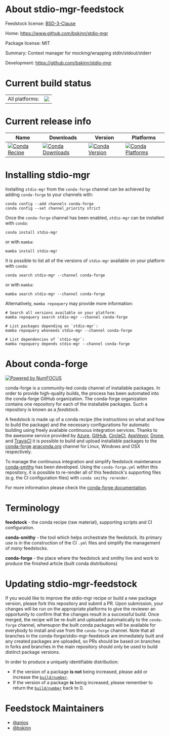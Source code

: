 About stdio-mgr-feedstock
=========================

Feedstock license: [BSD-3-Clause](https://github.com/conda-forge/stdio-mgr-feedstock/blob/main/LICENSE.txt)

Home: https://www.github.com/bskinn/stdio-mgr

Package license: MIT

Summary: Context manager for mocking/wrapping stdin/stdout/stderr

Development: https://github.com/bskinn/stdio-mgr

Current build status
====================


<table><tr><td>All platforms:</td>
    <td>
      <a href="https://dev.azure.com/conda-forge/feedstock-builds/_build/latest?definitionId=18093&branchName=main">
        <img src="https://dev.azure.com/conda-forge/feedstock-builds/_apis/build/status/stdio-mgr-feedstock?branchName=main">
      </a>
    </td>
  </tr>
</table>

Current release info
====================

| Name | Downloads | Version | Platforms |
| --- | --- | --- | --- |
| [![Conda Recipe](https://img.shields.io/badge/recipe-stdio--mgr-green.svg)](https://anaconda.org/conda-forge/stdio-mgr) | [![Conda Downloads](https://img.shields.io/conda/dn/conda-forge/stdio-mgr.svg)](https://anaconda.org/conda-forge/stdio-mgr) | [![Conda Version](https://img.shields.io/conda/vn/conda-forge/stdio-mgr.svg)](https://anaconda.org/conda-forge/stdio-mgr) | [![Conda Platforms](https://img.shields.io/conda/pn/conda-forge/stdio-mgr.svg)](https://anaconda.org/conda-forge/stdio-mgr) |

Installing stdio-mgr
====================

Installing `stdio-mgr` from the `conda-forge` channel can be achieved by adding `conda-forge` to your channels with:

```
conda config --add channels conda-forge
conda config --set channel_priority strict
```

Once the `conda-forge` channel has been enabled, `stdio-mgr` can be installed with `conda`:

```
conda install stdio-mgr
```

or with `mamba`:

```
mamba install stdio-mgr
```

It is possible to list all of the versions of `stdio-mgr` available on your platform with `conda`:

```
conda search stdio-mgr --channel conda-forge
```

or with `mamba`:

```
mamba search stdio-mgr --channel conda-forge
```

Alternatively, `mamba repoquery` may provide more information:

```
# Search all versions available on your platform:
mamba repoquery search stdio-mgr --channel conda-forge

# List packages depending on `stdio-mgr`:
mamba repoquery whoneeds stdio-mgr --channel conda-forge

# List dependencies of `stdio-mgr`:
mamba repoquery depends stdio-mgr --channel conda-forge
```


About conda-forge
=================

[![Powered by
NumFOCUS](https://img.shields.io/badge/powered%20by-NumFOCUS-orange.svg?style=flat&colorA=E1523D&colorB=007D8A)](https://numfocus.org)

conda-forge is a community-led conda channel of installable packages.
In order to provide high-quality builds, the process has been automated into the
conda-forge GitHub organization. The conda-forge organization contains one repository
for each of the installable packages. Such a repository is known as a *feedstock*.

A feedstock is made up of a conda recipe (the instructions on what and how to build
the package) and the necessary configurations for automatic building using freely
available continuous integration services. Thanks to the awesome service provided by
[Azure](https://azure.microsoft.com/en-us/services/devops/), [GitHub](https://github.com/),
[CircleCI](https://circleci.com/), [AppVeyor](https://www.appveyor.com/),
[Drone](https://cloud.drone.io/welcome), and [TravisCI](https://travis-ci.com/)
it is possible to build and upload installable packages to the
[conda-forge](https://anaconda.org/conda-forge) [anaconda.org](https://anaconda.org/)
channel for Linux, Windows and OSX respectively.

To manage the continuous integration and simplify feedstock maintenance
[conda-smithy](https://github.com/conda-forge/conda-smithy) has been developed.
Using the ``conda-forge.yml`` within this repository, it is possible to re-render all of
this feedstock's supporting files (e.g. the CI configuration files) with ``conda smithy rerender``.

For more information please check the [conda-forge documentation](https://conda-forge.org/docs/).

Terminology
===========

**feedstock** - the conda recipe (raw material), supporting scripts and CI configuration.

**conda-smithy** - the tool which helps orchestrate the feedstock.
                   Its primary use is in the construction of the CI ``.yml`` files
                   and simplify the management of *many* feedstocks.

**conda-forge** - the place where the feedstock and smithy live and work to
                  produce the finished article (built conda distributions)


Updating stdio-mgr-feedstock
============================

If you would like to improve the stdio-mgr recipe or build a new
package version, please fork this repository and submit a PR. Upon submission,
your changes will be run on the appropriate platforms to give the reviewer an
opportunity to confirm that the changes result in a successful build. Once
merged, the recipe will be re-built and uploaded automatically to the
`conda-forge` channel, whereupon the built conda packages will be available for
everybody to install and use from the `conda-forge` channel.
Note that all branches in the conda-forge/stdio-mgr-feedstock are
immediately built and any created packages are uploaded, so PRs should be based
on branches in forks and branches in the main repository should only be used to
build distinct package versions.

In order to produce a uniquely identifiable distribution:
 * If the version of a package **is not** being increased, please add or increase
   the [``build/number``](https://docs.conda.io/projects/conda-build/en/latest/resources/define-metadata.html#build-number-and-string).
 * If the version of a package **is** being increased, please remember to return
   the [``build/number``](https://docs.conda.io/projects/conda-build/en/latest/resources/define-metadata.html#build-number-and-string)
   back to 0.

Feedstock Maintainers
=====================

* [@anjos](https://github.com/anjos/)
* [@bskinn](https://github.com/bskinn/)

